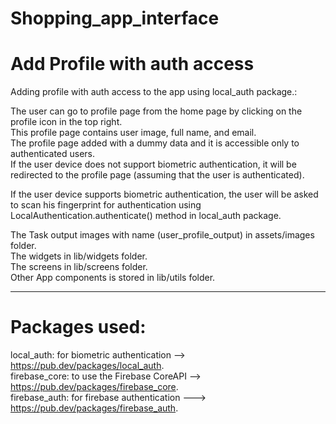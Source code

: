 # Shopping_app_interface

# Add Profile with auth access

Adding profile with auth access to the app using local_auth package.:

The user can go to profile page from the home page by clicking on the profile icon in the top
right.                              
This profile page contains user image, full name, and email.                                         
The profile page added with a dummy data and it is accessible only to authenticated users.                        
If the user device does not support biometric authentication, it will be redirected to the profile
page (assuming that the user is authenticated).                                                     

If the user device supports biometric authentication, the user will be asked to scan his fingerprint
for authentication using LocalAuthentication.authenticate() method in local_auth package.                                                   

The Task output images with name (user_profile_output) in assets/images              
folder.                                                                                        
The widgets in lib/widgets folder.                     
The screens in lib/screens folder.                                                 
Other App components is stored in lib/utils folder.                                          

---------------------------------------

# Packages used:

local_auth: for biometric authentication --> https://pub.dev/packages/local_auth.                                           
firebase_core: to use the Firebase CoreAPI --> https://pub.dev/packages/firebase_core.                                                                                                                     
firebase_auth: for firebase authentication ---> https://pub.dev/packages/firebase_auth.                         
